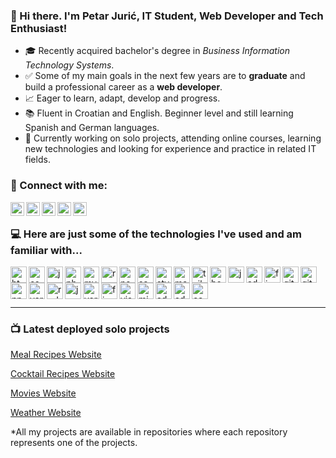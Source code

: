 ### 👋 Hi there. I'm Petar Jurić, IT Student, Web Developer and Tech Enthusiast!

- 🎓 Recently acquired bachelor's degree in <i>Business Information Technology Systems</i>.
- ✅ Some of my main goals in the next few years are to <b>graduate</b> and build a professional career as a <b>web developer</b>.
- 📈 Eager to learn, adapt, develop and progress.
- 📚 Fluent in Croatian and English. Beginner level and still learning Spanish and German languages.
- 🔨 Currently working on solo projects, attending online courses, learning new technologies and looking for experience and practice in related IT fields.


### 💬 Connect with me:

[<img align="left" alt="E-mail" width="22px" src="https://cdn.jsdelivr.net/npm/simple-icons@3.13.0/icons/gmail.svg" />][gmail]
[<img align="left" alt="Linked In" width="22px" src="https://cdn.jsdelivr.net/npm/simple-icons@3.13.0/icons/linkedin.svg" />][linkedin]
[<img align="left" alt="WhatsApp" width="22px" src="https://cdn.jsdelivr.net/npm/simple-icons@3.13.0/icons/whatsapp.svg" />][whatsapp]
[<img align="left" alt="Facebook" width="22px" src="https://cdn.jsdelivr.net/npm/simple-icons@3.13.0/icons/facebook.svg" />][facebook]
[<img align="left" alt="Instagram" width="22px" src="https://cdn.jsdelivr.net/npm/simple-icons@3.13.0/icons/instagram.svg" />][instagram]

<br />

### 💻 Here are just some of the technologies I've used and am familiar with...

[<img align="left" alt="html5" width="26px" src="https://cdn.jsdelivr.net/npm/simple-icons@5.9.0/icons/html5.svg" />][html]
[<img align="left" alt="css3" width="26px" src="https://cdn.jsdelivr.net/npm/simple-icons@5.9.0/icons/css3.svg" />][css]
[<img align="left" alt="javascript" width="26px" src="https://cdn.jsdelivr.net/npm/simple-icons@5.9.0/icons/javascript.svg" />][javascript]
[<img align="left" alt="php" width="26px" src="https://cdn.jsdelivr.net/npm/simple-icons@5.9.0/icons/php.svg" />][php]
[<img align="left" alt="mysql" width="26px" src="https://cdn.jsdelivr.net/npm/simple-icons@5.9.0/icons/mysql.svg" />][mysql]
[<img align="left" alt="react" width="26px" src="https://cdn.jsdelivr.net/npm/simple-icons@5.9.0/icons/react.svg" />][react]
[<img align="left" alt="next" width="26px" src="https://cdn.jsdelivr.net/npm/simple-icons@5.9.0/icons/nextdotjs.svg" />][next]
[<img align="left" alt="sass" width="26px" src="https://cdn.jsdelivr.net/npm/simple-icons@5.9.0/icons/sass.svg" />][sass]
[<img align="left" alt="styledcomponents" width="26px" src="https://cdn.jsdelivr.net/npm/simple-icons@5.9.0/icons/styledcomponents.svg" />][styledcomponents]
[<img align="left" alt="materialui" width="26px" src="https://cdn.jsdelivr.net/npm/simple-icons@5.9.0/icons/materialui.svg" />][materialui]
[<img align="left" alt="tailwindcss" width="26px" src="https://cdn.jsdelivr.net/npm/simple-icons@5.9.0/icons/tailwindcss.svg" />][tailwindcss]
[<img align="left" alt="bootstrap" width="26px" src="https://cdn.jsdelivr.net/npm/simple-icons@3.13.0/icons/bootstrap.svg" />][bootstrap]
[<img align="left" alt="jquery" width="26px" src="https://cdn.jsdelivr.net/npm/simple-icons@3.13.0/icons/jquery.svg" />][jquery]
[<img align="left" alt="adobecreativecloud" width="26px" src="https://cdn.jsdelivr.net/npm/simple-icons@5.9.0/icons/adobecreativecloud.svg" />][adobecreativecloud]
[<img align="left" alt="figma" width="26px" src="https://cdn.jsdelivr.net/npm/simple-icons@5.9.0/icons/figma.svg" />][figma]
[<img align="left" alt="github" width="26px" src="https://cdn.jsdelivr.net/npm/simple-icons@5.9.0/icons/github.svg" />][github]
[<img align="left" alt="git" width="26px" src="https://cdn.jsdelivr.net/npm/simple-icons@5.9.0/icons/git.svg" />][git]
[<img align="left" alt="npm" width="26px" src="https://cdn.jsdelivr.net/npm/simple-icons@5.9.0/icons/npm.svg" />][npm]
[<img align="left" alt="yarn" width="26px" src="https://cdn.jsdelivr.net/npm/simple-icons@5.9.0/icons/yarn.svg" />][yarn]
[<img align="left" alt="redux" width="26px" src="https://cdn.jsdelivr.net/npm/simple-icons@5.9.0/icons/redux.svg" />][redux]
[<img align="left" alt="json" width="26px" src="https://cdn.jsdelivr.net/npm/simple-icons@3.13.0/icons/json.svg" />][json]
[<img align="left" alt="vercel" width="26px" src="https://cdn.jsdelivr.net/npm/simple-icons@5.9.0/icons/vercel.svg" />][vercel]
[<img align="left" alt="firebase" width="26px" src="https://cdn.jsdelivr.net/npm/simple-icons@5.9.0/icons/firebase.svg" />][firebase]
[<img align="left" alt="visualstudiocode" width="26px" src="https://cdn.jsdelivr.net/npm/simple-icons@5.9.0/icons/visualstudiocode.svg" />][visualstudiocode]
[<img align="left" alt="microsoftoffice" width="26px" src="https://cdn.jsdelivr.net/npm/simple-icons@5.9.0/icons/microsoftoffice.svg" />][microsoftoffice]
[<img align="left" alt="adobeillustrator" width="26px" src="https://cdn.jsdelivr.net/npm/simple-icons@3.13.0/icons/adobeillustrator.svg" />][adobeillustrator]
[<img align="left" alt="adobephotoshop" width="26px" src="https://cdn.jsdelivr.net/npm/simple-icons@3.13.0/icons/adobephotoshop.svg" />][adobephotoshop]
[<img align="left" alt="canva" width="26px" src="https://cdn.jsdelivr.net/npm/simple-icons@3.13.0/icons/canva.svg" />][canva]


<br />
<br />
<br />

---

### 📺 Latest deployed solo projects

[<p>Meal Recipes Website</p>][meals]
[<p>Cocktail Recipes Website</p>][cocktails]
[<p>Movies Website</p>][movies]
[<p>Weather Website</p>][weather]

*All my projects are available in repositories where each repository represents one of the projects.





[gmail]: mailto:juric.petar4@gmail.com
[linkedin]: https://www.linkedin.com/in/petar-juri%C4%87
[whatsapp]: https://wa.me/+38763560199
[facebook]: https://www.facebook.com/petar.juric.39
[instagram]: https://www.instagram.com/5ar_j

[html]: https://html.com/
[css]: https://en.wikipedia.org/wiki/CSS
[javascript]: https://www.javascript.com/
[php]: https://www.php.net/
[mysql]: https://www.mysql.com/
[react]: https://reactjs.org/
[next]: https://nextjs.org/
[sass]: https://sass-lang.com/
[styledcomponents]: https://styled-components.com/
[materialui]: https://material-ui.com/
[tailwindcss]: https://tailwindcss.com/
[bootstrap]: https://getbootstrap.com/
[jquery]: https://jquery.com/
[adobecreativecloud]: https://www.adobe.com/creativecloud.html
[figma]: https://www.figma.com/
[github]: https://github.com/
[git]: https://git-scm.com/
[npm]: https://www.npmjs.com/
[yarn]: https://yarnpkg.com/
[redux]: https://redux.js.org/
[json]: https://www.json.org/
[vercel]: https://vercel.com/
[firebase]: https://firebase.google.com/
[visualstudiocode]: https://code.visualstudio.com/
[microsoftoffice]: https://www.office.com/
[adobeillustrator]: https://www.adobe.com/products/illustrator.html
[adobephotoshop]: https://www.adobe.com/products/photoshop.html
[canva]: https://www.canva.com/hr_hr/

[meals]: http://5meals.vercel.app/
[cocktails]: https://5cocktails.vercel.app/
[movies]: https://5movies-new.vercel.app/
[weather]: https://weather-app-gamma-six.vercel.app/
